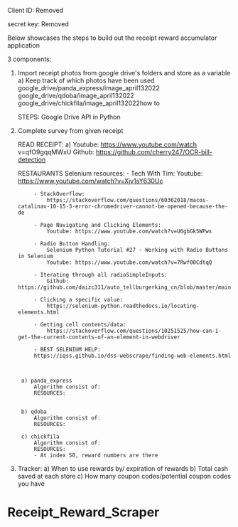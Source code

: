 Client ID:
Removed

secret key:
Removed


Below showcases the steps to build out the receipt reward accumulator application


3 components:
1. Import receipt photos from google drive's folders and store as a variable
    a) Keep track of which photos have been used
            google_drive/panda_express/image_april132022
            google_drive/qdoba/image_april132022
            google_drive/chickfila/image_april132022how to 


    STEPS:
        Google Drive API in Python


2. Complete survey from given receipt
    
    READ RECEIPT:
        a) Youtube: https://www.youtube.com/watch v=qfO9gqqMWxU
           Github: https://github.com/cherry247/OCR-bill-detection



    RESTAURANTS
        Selenium resources:
            - Tech With Tim: 
                Youtube: https://www.youtube.com/watch?v=Xjv1sY630Uc

            - StackOverflow: 
                https://stackoverflow.com/questions/60362018/macos-catalinav-10-15-3-error-chromedriver-cannot-be-opened-because-the-de

            - Page Navigating and Clicking Elements: 
                Youtube: https://www.youtube.com/watch?v=U6gbGk5WPws

            - Radio Button Handling:
                Selenium Python Tutorial #27 - Working with Radio Buttons in Selenium
                Youtube: https://www.youtube.com/watch?v=7Rwf00CdtqQ

            - Iterating through all radioSimpleInputs:
                Github: https://github.com/daizc311/auto_tellburgerking_cn/blob/master/main.py
                
            - Clicking a specific value:
                https://selenium-python.readthedocs.io/locating-elements.html
            
            - Getting cell contents/data:
                https://stackoverflow.com/questions/10251525/how-can-i-get-the-current-contents-of-an-element-in-webdriver
            
            - BEST SELENIUM HELP:
            https://iqss.github.io/dss-webscrape/finding-web-elements.html
            


        a) panda_express
            Algorithm consist of:
            RESOURCES:


        b) qdoba
            Algorithm consist of:
            RESOURCES:

        c) chickfila
            Algorithm consist of:
            RESOURCES:
            - At index 50, reward numbers are there


3. Tracker:
    a) When to use rewards by/ expiration of rewards
    b) Total cash saved at each store
    c) How many coupon codes/potential coupon codes you have



# Receipt_Reward_Scraper
